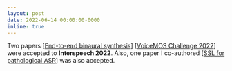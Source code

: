 ```yaml
---
layout: post
date: 2022-06-14 00:00:00-0000
inline: true
---
```


Two papers [[End-to-end binaural synthesis](https://arxiv.org/abs/2207.03697)] [[VoiceMOS Challenge 2022](https://arxiv.org/abs/2203.11389)] were accepted to **Interspeech 2022**. Also, one paper I co-authored [[SSL for pathological ASR](https://arxiv.org/abs/2203.15431)] was also accepted.